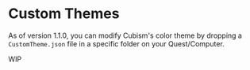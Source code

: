 # Custom Themes

As of version 1.1.0, you can modify Cubism's color theme by dropping a `CustomTheme.json` file in a specific folder on your Quest/Computer.


WIP
